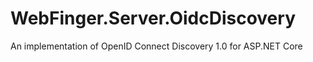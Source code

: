 # WebFinger.Server.OidcDiscovery
An implementation of OpenID Connect Discovery 1.0 for ASP.NET Core
